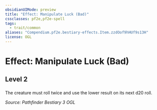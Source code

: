 ```yaml
---
obsidianUIMode: preview
title: "Effect: Manipulate Luck (Bad)"
cssclasses: pf2e,pf2e-spell
tags:
  - trait/common
aliases: "Compendium.pf2e.bestiary-effects.Item.zzdOof9hHUf9s13H"
license: OGL
---
```

# Effect: Manipulate Luck (Bad)
## Level 2
### 






The creature must roll twice and use the lower result on its next d20 roll.

*Source: Pathfinder Bestiary 3*
*OGL*
